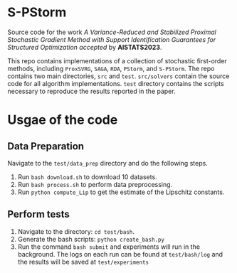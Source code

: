 # S-PStorm
Source code for the work *A Variance-Reduced and Stabilized Proximal Stochastic Gradient Method with Support Identification Guarantees for Structured Optimization accepted* by **AISTATS2023**.

This repo contains implementations of a collection of stochastic first-order methods, including `ProxSVRG`, `SAGA`, `RDA`, `PStorm`, and `S-PStorm`. The repo contains two main directories, `src` and `test`. `src/solvers` contain the source code for all algorithm implementations. `test` directory contains the scripts necessary to reproduce the results reported in the paper.  

# Usgae of the code

## Data Preparation
Navigate to the `test/data_prep` directory and do the following steps.

1. Run `bash download.sh` to download 10 datasets.
2. Run `bash process.sh` to perform data preprocessing.
3. Run `python compute_Lip` to get the estimate of the Lipschitz constants.

## Perform tests

1. Navigate to the directory: `cd test/bash`.
2. Generate the bash scripts: `python create_bash.py`
3. Run the command `bash submit` and experiments will run in the background. The logs on each run can be found at `test/bash/log` and the results will be saved at `test/experiments`



